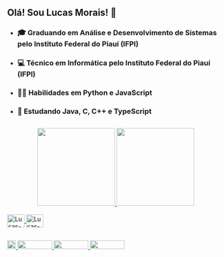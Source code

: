 ## Olá! Sou Lucas Morais! 👋

- ### 🎓 Graduando em Análise e Desenvolvimento de Sistemas pelo Instituto Federal do Piauí (IFPI)
  
- ### 💻 Técnico em Informática pelo Instituto Federal do Piauí (IFPI) 

- ### 🧑‍💻 Habilidades em Python e JavaScript
  
- ### 📖 Estudando Java, C, C++ e TypeScript 

 ##
 
<div align="center">
  <a href="https://github.com/lucasmoraicm">
  <img height="180em" src="https://github-readme-stats.vercel.app/api?username=lucasmoraiscm&show_icons=true&theme=tokyonight&include_all_commits=true&count_private=true"/>
  <img height="180em" src="https://github-readme-stats.vercel.app/api/top-langs/?username=lucasmoraiscm&layout=compact&langs_count=7&theme=tokyonight"/>
</div>

<div style="display: inline_block"><br>
  <img align="center" alt="Lucas-Py" height="30" width="40" src="https://cdn.jsdelivr.net/gh/devicons/devicon/icons/python/python-original.svg">
  <img align="center" alt="Lucas-Js" height="30" width="40" src="https://cdn.jsdelivr.net/gh/devicons/devicon/icons/javascript/javascript-original.svg">
  <!--<img align="center" alt="Lucas-HTML" height="30" width="40" src="https://cdn.jsdelivr.net/gh/devicons/devicon/icons/html5/html5-original.svg">-->
  <!--<img align="center" alt="Lucas-CSS" height="30" width="40" src="https://cdn.jsdelivr.net/gh/devicons/devicon/icons/css3/css3-original.svg">-->
</div>

  ##

<div>
  <a href="https://www.linkedin.com/in/lucas-moraiscm"> <img height="20" widht="80" src="https://img.shields.io/badge/LinkedIn-0077B5?style=for-the-badge&logo=linkedin&logoColor=white"> </a>
  <a href="https://instagram.com/lucas_moraiscm" target="_blank"> <img height="20" width="80" src="https://img.shields.io/badge/-Instagram-%23E4405F?style=for-the- badge&logo=instagram&logoColor=white" target="_blank"> </a>
  <a href="https://instagram.com/pystarting" target="_blank"> <img height="20" width="80" src="https://img.shields.io/badge/-Instagram-%23E4405F?style=for-the- badge&logo=instagram&logoColor=white" target="_blank"> </a>
  <a href = "mailto:lucasmoraiscm11@gmail.com"> <img height="20" width="80" src="https://img.shields.io/badge/Gmail-D14836?style=for-the-badge&logo=gmail&logoColor=white"> </a>
</div>
